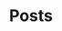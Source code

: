 ---
title: "Posts"
excerpt: "Posts"
sitemap: true
layout: categories
permalink: /posts/
classes: wide
author_profile: true
classes: landing dark-theme
---